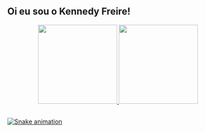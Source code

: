 ## Oi eu sou o Kennedy Freire!
<div align="center">
  <a href="https://github.com/kennedyfk">
  <img height="180em" src="https://github-readme-stats.vercel.app/api?username=kennedyfk&show_icons=true&theme=tokyonight&include_all_commits=true&count_private=true&bg_color=45,240b36,1f4037&text_color=fff&title_color=fff&custom_title=Status GitHub do Kennedy Freire"/>
  <img height="180em" src="https://github-readme-stats.vercel.app/api/top-langs/?username=kennedyfk&layout=compact&langs_count=7&theme=tokyonight&bg_color=45,1f4037,240b36&custom_title=Linguagens mais usadas"/>
</div>

  ##

<div> 
  
  ![Snake animation](https://github.com/kennedyfk/kennedyfk/blob/output/github-contribution-grid-snake.svg)
 
</div>
